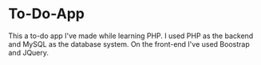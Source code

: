# To-Do-App
This a to-do app I've made while learning PHP. I used PHP as the backend and MySQL as the database system. On the front-end I've used Boostrap and JQuery.
